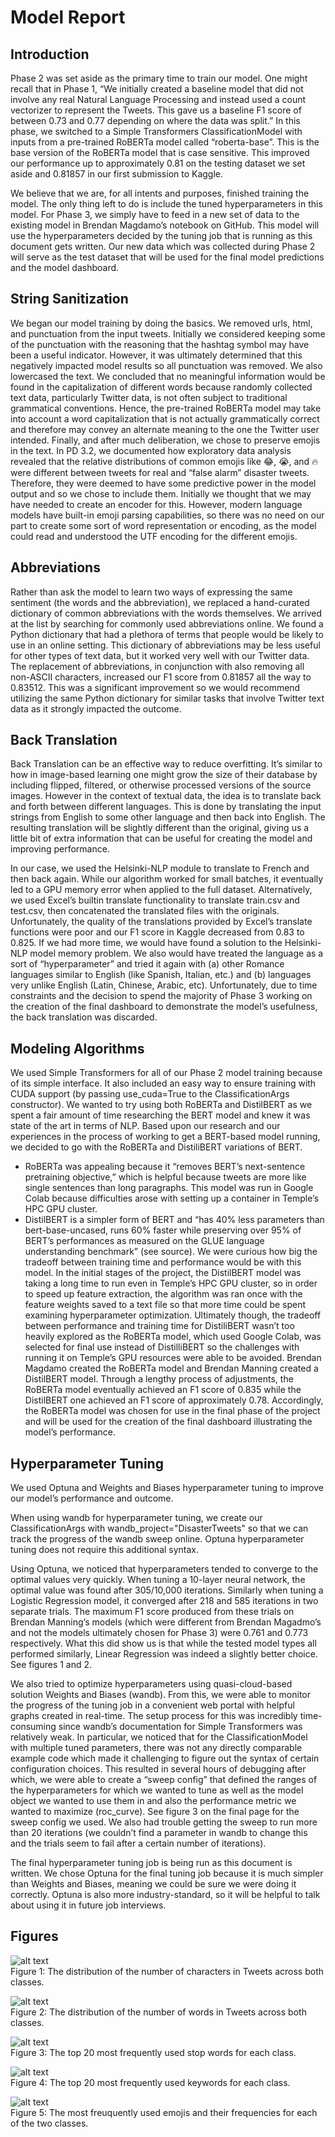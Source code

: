 # Model Report

## Introduction
Phase 2 was set aside as the primary time to train our model. One might recall that in Phase 1, “We initially created a baseline model that did not involve any real Natural Language Processing and instead used a count vectorizer to represent the Tweets.  This gave us a baseline F1 score of between 0.73 and 0.77 depending on where the data was split.” In this phase, we switched to a Simple Transformers ClassificationModel with inputs from a pre-trained RoBERTa model called “roberta-base”.  This is the base version of the RoBERTa model that is case sensitive.  This improved our performance up to approximately 0.81 on the testing dataset we set aside and 0.81857 in our first submission to Kaggle.

We believe that we are, for all intents and purposes, finished training the model. The only thing left to do is include the tuned hyperparameters in this model. For Phase 3, we simply have to feed in a new set of data to the existing model in Brendan Magdamo’s notebook on GitHub. This model will use the hyperparameters decided by the tuning job that is running as this document gets written. Our new data which was collected during Phase 2 will serve as the test dataset that will be used for the final model predictions and the model dashboard. 

## String Sanitization
We began our model training by doing the basics. We removed urls, html, and punctuation from the input tweets. Initially we considered keeping some of the punctuation with the reasoning that the hashtag symbol may have been a useful indicator. However, it was ultimately determined that this negatively impacted model results so all punctuation was removed. We also lowercased the text. We concluded that no meaningful information would be found in the capitalization of different words because randomly collected text data, particularly Twitter data, is not often subject to traditional grammatical conventions. Hence, the pre-trained RoBERTa model may take into account a word capitalization that is not actually grammatically correct and therefore may convey an alternate meaning to the one the Twitter user intended.  Finally, and after much deliberation, we chose to preserve emojis in the text. In PD 3.2, we documented how exploratory data analysis revealed that the relative distributions of common emojis like 😂, 😭, and 🔥 were different between tweets for real and “false alarm” disaster tweets. Therefore, they were deemed to have some predictive power in the model output and so we chose to include them. Initially we thought that we may have needed to create an encoder for this. However, modern language models have built-in emoji parsing capabilities, so there was no need on our part to create some sort of word representation or encoding, as the model could read and understood the UTF encoding for the different emojis.

	
## Abbreviations
Rather than ask the model to learn two ways of expressing the same sentiment (the words and  the abbreviation), we replaced a hand-curated dictionary of common abbreviations with the words themselves. We arrived at the list by searching for commonly used abbreviations online.  We found a Python dictionary that had a plethora of terms that people would be likely to use in an online setting. This dictionary of abbreviations may be less useful for other types of text data, but it worked very well with our Twitter data. The replacement of abbreviations, in conjunction with also removing all non-ASCII characters, increased our F1 score from 0.81857 all the way to 0.83512. This was a significant improvement so we would recommend utilizing the same Python dictionary for similar tasks that involve Twitter text data as it strongly impacted the outcome. 

## Back Translation
Back Translation can be an effective way to reduce overfitting. It’s similar to how in image-based learning one might grow the size of their database by including flipped, filtered, or otherwise processed versions of the source images. However in the context of textual data, the idea is to translate back and forth between different languages. This is done by translating the input strings from English to some other language and then back into English. The resulting translation will be slightly different than the original, giving us a little bit of extra information that can be useful for creating the model and improving performance.

In our case, we used the Helsinki-NLP module to translate to French and then back again. While our algorithm worked for small batches, it eventually led to a GPU memory error when applied to the full dataset. Alternatively, we used Excel’s builtin translate functionality to translate train.csv and test.csv, then concatenated the translated files with the originals. Unfortunately, the quality of the translations provided by Excel’s translate functions were poor and our F1 score in Kaggle decreased from 0.83 to 0.825. If we had more time, we would have found a solution to the Helsinki-NLP model memory problem. We also would have treated the language as a sort of “hyperparameter” and tried it again with (a) other Romance languages similar to English (like Spanish, Italian, etc.) and (b) languages very unlike English (Latin, Chinese, Arabic, etc). Unfortunately, due to time constraints and the decision to spend the majority of Phase 3 working on the creation of the final dashboard to demonstrate the model’s usefulness, the back translation was discarded.

## Modeling Algorithms
We used Simple Transformers for all of our Phase 2 model training because of its simple interface. It also included an easy way to ensure training with CUDA support (by passing use_cuda=True to the ClassificationArgs constructor). We wanted to try using both RoBERTa and DistilBERT as we spent a fair amount of time researching the BERT model and knew it was state of the art in terms of NLP. Based upon our research and our experiences in the process of working to get a BERT-based model running, we decided to go with the RoBERTa and DistiliBERT variations of BERT.
* RoBERTa was appealing because it “removes BERT’s next-sentence pretraining objective,” which is helpful because tweets are more like single sentences than long paragraphs. This model was run in Google Colab because difficulties arose with setting up a container in Temple’s HPC GPU cluster.
* DistilBERT is a simpler form of BERT and “has 40% less parameters than bert-base-uncased, runs 60% faster while preserving over 95% of BERT’s performances as measured on the GLUE language understanding benchmark” (see source). We were curious how big the tradeoff between training time and performance would be with this model. In the initial stages of the project, the DistilBERT model was taking a long time to run even in Temple’s HPC GPU cluster, so in order to speed up feature extraction,  the algorithm was ran once with the feature weights saved to a text file so that more time could be spent examining hyperparameter optimization. Ultimately though, the tradeoff between performance and training time for DistiliBERT wasn’t too heavily explored as the RoBERTa model, which used Google Colab, was selected for final use instead of DistilliBERT so the challenges with running it on Temple’s GPU resources were able to be avoided.
Brendan Magdamo created the RoBERTa model and Brendan Manning created a DistilBERT model. Through a lengthy process of adjustments, the RoBERTa model eventually achieved an F1 score of 0.835 while the DistilBERT one achieved an F1 score of approximately 0.78. Accordingly, the RoBERTa model was chosen for use in the final phase of the project and will be used for the creation of the final dashboard illustrating the model’s performance.

## Hyperparameter Tuning
We used Optuna and Weights and Biases hyperparameter tuning to improve our model’s performance and outcome. 

When using wandb for hyperparameter tuning, we create our ClassificationArgs with wandb_project="DisasterTweets" so that we can track the progress of the wandb sweep online. Optuna hyperparameter tuning does not require this additional syntax. 

Using Optuna, we noticed that hyperparameters tended to converge to the optimal values very quickly. When tuning a 10-layer neural network, the optimal value was found after 305/10,000 iterations. Similarly when tuning a Logistic Regression model, it converged after 218 and 585 iterations in two separate trials. The maximum F1 score produced from these trials on Brendan Manning’s models (which were different from Brendan Magadmo’s and not the models ultimately chosen for Phase 3) were 0.761 and 0.773 respectively. What this did show us is that while the tested model types all performed similarly, Linear Regression was indeed a slightly better choice. See figures 1 and 2.

We also tried to optimize hyperparameters using quasi-cloud-based solution Weights and Biases (wandb). From this, we were able to monitor the progress of the tuning job in a convenient web portal with helpful graphs created in real-time. The setup process for this was incredibly time-consuming since wandb’s documentation for Simple Transformers was relatively weak. In particular, we noticed that for the ClassificationModel with multiple tuned parameters, there was not any directly comparable example code which made it challenging to figure out the syntax of certain configuration choices. This resulted in several hours of debugging after which, we were able to create a “sweep config” that defined the ranges of the hyperparameters for which we wanted to tune as well as the model object we wanted to use them in and also the performance metric we wanted to maximize (roc_curve). See figure 3 on the final page for the sweep config we used. We also had trouble getting the sweep to run more than 20 iterations (we couldn’t find a parameter in wandb to change this and the trials seem to fail after a certain number of iterations). 

The final hyperparameter tuning job is being run as this document is written. We chose Optuna for the final tuning job because it is much simpler than Weights and Biases, meaning we could be sure we were doing it correctly. Optuna is also more industry-standard, so it will be helpful to talk about using it in future job interviews. 

## Figures
![alt text](https://github.com/bmagdamo1/DisasterTweets/blob/main/Docs/DataReport/TweetLength.png?raw=true)   
Figure 1:  The distribution of the number of characters in Tweets across both classes.

![alt text](https://github.com/bmagdamo1/DisasterTweets/blob/main/Docs/DataReport/WordCount.png?raw=true)   
Figure 2:  The distribution of the number of words in Tweets across both classes.

![alt text](https://github.com/bmagdamo1/DisasterTweets/blob/main/Docs/DataReport/StopWords.png?raw=true)   
Figure 3:  The top 20 most frequently used stop words for each class.

![alt text](https://github.com/bmagdamo1/DisasterTweets/blob/main/Docs/DataReport/KeywordFrequency.png?raw=true)   
Figure 4:  The top 20 most frequently used keywords for each class.

![alt text](https://github.com/bmagdamo1/DisasterTweets/blob/main/Docs/DataReport/EmojiFrequency.png?raw=true)   
Figure 5:  The most freuquently used emojis and their frequencies for each of the two classes.
